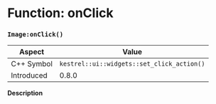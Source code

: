 
# Function: onClick
### `Image:onClick()`

| Aspect | Value |
| --- | --- |
| C++ Symbol | `kestrel::ui::widgets::set_click_action()` |
| Introduced | 0.8.0 |

**Description**


